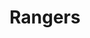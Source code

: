 ---
title: "Rangers"
aliases:
    - /guilds/archers/
menu:
    guilds:
        parent: "martial-guilds"
---
